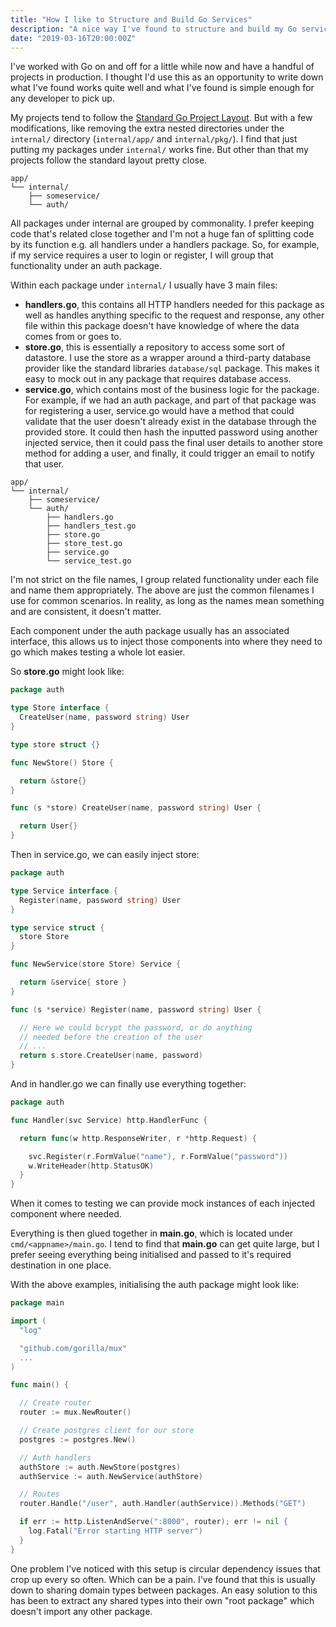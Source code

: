 ```yaml
---
title: "How I like to Structure and Build Go Services"
description: "A nice way I've found to structure and build my Go services."
date: "2019-03-16T20:00:00Z"
---
```


I've worked with Go on and off for a little while now and have a handful of projects in production. I thought I'd use this as an opportunity to write down what I've found works quite well and what I've found is simple enough for any developer to pick up.

My projects tend to follow the [Standard Go Project Layout](https://github.com/golang-standards/project-layout). But with a few modifications, like removing the extra nested directories under the `internal/` directory (`internal/app/` and `internal/pkg/`). I find that just putting my packages under `internal/` works fine. But other than that my projects follow the standard layout pretty close.

```
app/
└── internal/
    ├── someservice/
    └── auth/
```

All packages under internal are grouped by commonality. I prefer keeping code that's related close together and I'm not a huge fan of splitting code by its function e.g. all handlers under a handlers package. So, for example, if my service requires a user to login or register, I will group that functionality under an auth package.

Within each package under `internal/` I usually have 3 main files:

- **handlers.go**, this contains all HTTP handlers needed for this package as well as handles anything specific to the request and response, any other file within this package doesn't have knowledge of where the data comes from or goes to.
- **store.go**, this is essentially a repository to access some sort of datastore. I use the store as a wrapper around a third-party database provider like the standard libraries `database/sql` package. This makes it easy to mock out in any package that requires database access.
- **service.go**, which contains most of the business logic for the package. For example, if we had an auth package, and part of that package was for registering a user, service.go would have a method that could validate that the user doesn't already exist in the database through the provided store. It could then hash the inputted password using another injected service, then it could pass the final user details to another store method for adding a user, and finally, it could trigger an email to notify that user.

```
app/
└── internal/
    ├── someservice/
    └── auth/
        ├── handlers.go
        ├── handlers_test.go
        ├── store.go
        ├── store_test.go
        ├── service.go
        └── service_test.go
```

I'm not strict on the file names, I group related functionality under each file and name them appropriately. The above are just the common filenames I use for common scenarios. In reality, as long as the names mean something and are consistent, it doesn't matter.

Each component under the auth package usually has an associated interface, this allows us to inject those components into where they need to go which makes testing a whole lot easier.

So **store.go** might look like:

```go
package auth

type Store interface {
  CreateUser(name, password string) User
}

type store struct {}

func NewStore() Store {

  return &store{}
}

func (s *store) CreateUser(name, password string) User {

  return User{}
}
```

Then in service.go, we can easily inject store:

```go
package auth

type Service interface {
  Register(name, password string) User
}

type service struct {
  store Store
}

func NewService(store Store) Service {

  return &service{ store }
}

func (s *service) Register(name, password string) User {

  // Here we could bcrypt the password, or do anything
  // needed before the creation of the user
  // ...
  return s.store.CreateUser(name, password)
}
```

And in handler.go we can finally use everything together:

```go
package auth

func Handler(svc Service) http.HandlerFunc {

  return func(w http.ResponseWriter, r *http.Request) {

    svc.Register(r.FormValue("name"), r.FormValue("password"))
    w.WriteHeader(http.StatusOK)
  }
}
```

When it comes to testing we can provide mock instances of each injected component where needed.

Everything is then glued together in **main.go**, which is located under `cmd/<appname>/main.go`. I tend to find that **main.go** can get quite large, but I prefer seeing everything being initialised and passed to it's required destination in one place.

With the above examples, initialising the auth package might look like:

```go
package main

import (
  "log"

  "github.com/gorilla/mux"
  ...
)

func main() {

  // Create router
  router := mux.NewRouter()

  // Create postgres client for our store
  postgres := postgres.New()

  // Auth handlers
  authStore := auth.NewStore(postgres)
  authService := auth.NewService(authStore)

  // Routes
  router.Handle("/user", auth.Handler(authService)).Methods("GET")

  if err := http.ListenAndServe(":8000", router); err != nil {
    log.Fatal("Error starting HTTP server")
  }
}
```

One problem I've noticed with this setup is circular dependency issues that crop up every so often. Which can be a pain. I've found that this is usually down to sharing domain types between packages. An easy solution to this has been to extract any shared types into their own "root package" which doesn't import any other package.

